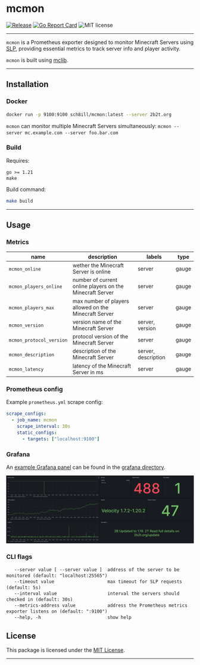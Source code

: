 # mcmon

[![Release](https://img.shields.io/github/release/sch8ill/mcmon.svg?style=flat-square)](https://github.com/sch8ill/mcmon/releases)
[![Go Report Card](https://goreportcard.com/badge/github.com/sch8ill/mcmon)](https://goreportcard.com/report/github.com/sch8ill/mcmon)
![MIT license](https://img.shields.io/badge/license-MIT-green)

---

`mcmon` is a Prometheus exporter designed to monitor Minecraft Servers using [SLP](https://wiki.vg/Server_List_Ping), providing essential metrics to track server info and player activity.

`mcmon` is built using [mclib](https://github.com/sch8ill/mclib).

---

## Installation

### Docker

```bash
docker run -p 9100:9100 sch8ill/mcmon:latest --server 2b2t.org
```

`mcmon` can monitor multiple Minecraft Servers simultaneously: `mcmon --server mc.example.com --server foo.bar.com`

### Build

Requires:

```
go >= 1.21
make
```

Build command:
```bash
make build
```

---

## Usage

### Metrics

| name                     | description                                              | labels              | type  |
|--------------------------|----------------------------------------------------------|---------------------|-------|
| `mcmon_online`           | wether the Minecraft Server is online                    | server              | gauge |
| `mcmon_players_online`   | number of current online players on the Minecraft Server | server              | gauge |
| `mcmon_players_max`      | max number of players allowed on the Minecraft Server    | server              | gauge |
| `mcmon_version`          | version name of the Minecraft Server                     | server, version     | gauge |
| `mcmon_protocol_version` | protocol version of the Minecraft Server                 | server              | gauge |
| `mcmon_description`      | description of the Minecraft Server                      | server, description | gauge |
| `mcmon_latency`          | latency of the Minecraft Server in ms                    | server              | gauge |

### Prometheus config

Example `prometheus.yml` scrape config:

```yaml
scrape_configs:
  - job_name: mcmon
    scrape_interval: 30s
    static_configs:
      - targets: ["localhost:9100"]
```

### Grafana

An [example Grafana panel](https://github.com/Sch8ill/mcmon/blob/master/grafana/mcmon.json) can be found in the [grafana directory](https://github.com/Sch8ill/mcmon/blob/master/grafana).

![panel](./grafana/mcmon.png)

### CLI flags

```
   --server value [ --server value ]  address of the server to be monitored (default: "localhost:25565")
   --timeout value                    max timeout for SLP requests (default: 5s)
   --interval value                   interval the servers should checked in (default: 30s)
   --metrics-address value            address the Prometheus metrics exporter listens on (default: ":9100")
   --help, -h                         show help
```

## License

This package is licensed under the [MIT License](LICENSE).

---
